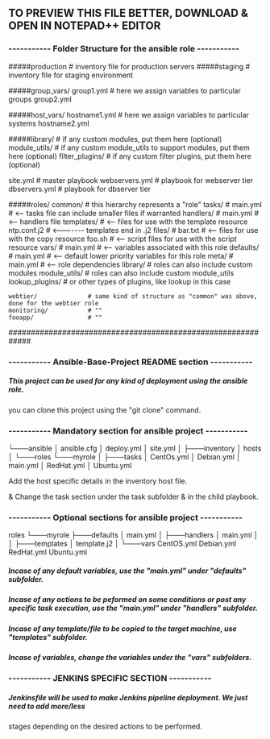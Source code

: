 ## TO PREVIEW THIS FILE BETTER, DOWNLOAD & OPEN IN NOTEPAD++ EDITOR


### ----------- Folder Structure for the ansible role -----------
#####production           # inventory file for production servers
#####staging              # inventory file for staging environment

#####group_vars/
   group1.yml             # here we assign variables to particular groups
   group2.yml

#####host_vars/
   hostname1.yml          # here we assign variables to particular systems
   hostname2.yml

#####library/             # if any custom modules, put them here (optional)
module_utils/             # if any custom module_utils to support modules, put them here (optional)
filter_plugins/           # if any custom filter plugins, put them here (optional)

site.yml                  # master playbook
webservers.yml            # playbook for webserver tier
dbservers.yml             # playbook for dbserver tier

#####roles/
    common/               # this hierarchy represents a "role"
        tasks/            #
            main.yml      #  <-- tasks file can include smaller files if warranted
        handlers/         #
            main.yml      #  <-- handlers file
        templates/        #  <-- files for use with the template resource
            ntp.conf.j2   #  <------- templates end in .j2
        files/            #
            bar.txt       #  <-- files for use with the copy resource
            foo.sh        #  <-- script files for use with the script resource
        vars/             #
            main.yml      #  <-- variables associated with this role
        defaults/         #
            main.yml      #  <-- default lower priority variables for this role
        meta/             #
            main.yml      #  <-- role dependencies
        library/          # roles can also include custom modules
        module_utils/     # roles can also include custom module_utils
        lookup_plugins/   # or other types of plugins, like lookup in this case

    webtier/              # same kind of structure as "common" was above, done for the webtier role
    monitoring/           # ""
    fooapp/               # ""
	
#############################################################



### ----------- Ansible-Base-Project README section -----------

##### This project can be used for any kind of deployment using the ansible role. 

you can clone this project using the "git clone" command. 



### ----------- Mandatory section for ansible project  -----------

└───ansible
    │   ansible.cfg
    │   deploy.yml
    │   site.yml
    │
    ├───inventory
    │       hosts
    │
    └───roles
        └───myrole
            │
            ├───tasks
            │       CentOs.yml
            │       Debian.yml
            │       main.yml
            │       RedHat.yml
            │       Ubuntu.yml

			
Add the host specific details in the inventory host file. 

& Change the task section under the task subfolder & in the child playbook.



### ----------- Optional sections for ansible project -----------
roles
        └───myrole
            ├───defaults
            │       main.yml
            │
            ├───handlers
            │       main.yml
            │
            │
            ├───templates
            │       template.j2
            │
            └───vars
                    CentOS.yml
                    Debian.yml
                    RedHat.yml
                    Ubuntu.yml

					
##### Incase of any default variables, use the "main.yml" under "defaults" subfolder. 

##### Incase of any actions to be peformed on some conditions or post any specific task execution, use the "main.yml" under "handlers" subfolder. 

##### Incase of any template/file to be copied to the target machine, use "templates" subfolder.

##### Incase of variables, change the variables under the "vars" subfolders.

 
### ----------- JENKINS SPECIFIC SECTION -----------

##### Jenkinsfile will be used to make Jenkins pipeline deployment. We just need to add more/less 
stages depending on the desired actions to be performed.
